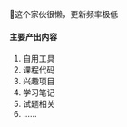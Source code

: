 <!---
BH3GEI/BH3GEI is a ✨ special ✨ repository because its `README.md` (this file) appears on your GitHub profile.
You can click the Preview link to take a look at your changes.
--->
👋这个家伙很懒，更新频率极低


#### 主要产出内容

1. 自用工具
2. 课程代码
3. 兴趣项目
4. 学习笔记
5. 试题相关
6. ……

